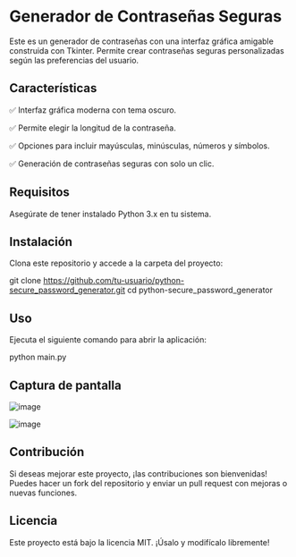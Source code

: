 # Generador de Contraseñas Seguras

Este es un generador de contraseñas con una interfaz gráfica amigable construida con Tkinter. Permite crear contraseñas seguras personalizadas según las preferencias del usuario.

## Características

✅ Interfaz gráfica moderna con tema oscuro.

✅ Permite elegir la longitud de la contraseña.

✅ Opciones para incluir mayúsculas, minúsculas, números y símbolos.

✅ Generación de contraseñas seguras con solo un clic.

## Requisitos

Asegúrate de tener instalado Python 3.x en tu sistema.

## Instalación

Clona este repositorio y accede a la carpeta del proyecto:

git clone https://github.com/tu-usuario/python-secure_password_generator.git
cd python-secure_password_generator

## Uso

Ejecuta el siguiente comando para abrir la aplicación:

python main.py

## Captura de pantalla

![image](https://github.com/user-attachments/assets/7e3e2492-0dba-4485-9f37-981cdbd74c90)

![image](https://github.com/user-attachments/assets/1b6eb397-bcce-4919-8206-56e681887852)

## Contribución

Si deseas mejorar este proyecto, ¡las contribuciones son bienvenidas! Puedes hacer un fork del repositorio y enviar un pull request con mejoras o nuevas funciones.

## Licencia

Este proyecto está bajo la licencia MIT. ¡Úsalo y modifícalo libremente!

